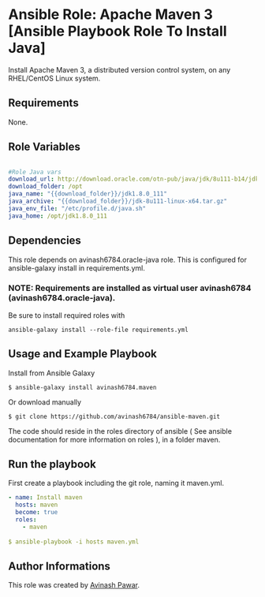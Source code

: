 # Ansible Role: Apache Maven 3 [Ansible Playbook Role To Install Java]

Install Apache Maven 3, a distributed version control system, on any RHEL/CentOS Linux system.

## Requirements

None.

## Role Variables
```yml

#Role Java vars
download_url: http://download.oracle.com/otn-pub/java/jdk/8u111-b14/jdk-8u111-linux-x64.tar.gz
download_folder: /opt
java_name: "{{download_folder}}/jdk1.8.0_111"
java_archive: "{{download_folder}}/jdk-8u111-linux-x64.tar.gz"
java_env_file: "/etc/profile.d/java.sh"
java_home: /opt/jdk1.8.0_111

```

## Dependencies

This role depends on avinash6784.oracle-java role. This is configured for ansible-galaxy install in requirements.yml.
### NOTE: Requirements are installed as virtual user avinash6784 (avinash6784.oracle-java).

Be sure to install required roles with
```
ansible-galaxy install --role-file requirements.yml
```

## Usage and Example Playbook

Install from Ansible Galaxy
```
$ ansible-galaxy install avinash6784.maven
```
Or download manually
```
$ git clone https://github.com/avinash6784/ansible-maven.git 
```
The code should reside in the roles directory of ansible ( See ansible documentation for more information on roles ), in a folder maven.

## Run the playbook

First create a playbook including the git role, naming it maven.yml.
```yml
- name: Install maven
  hosts: maven
  become: true
  roles:
    - maven
    
$ ansible-playbook -i hosts maven.yml
```

## Author Informations

This role was created by [Avinash Pawar](https://github.com/avinash6784/ansible-maven).
